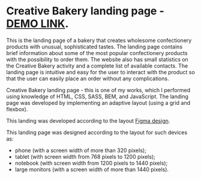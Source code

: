   # Creative Bakery landing page - [DEMO LINK](https://tania-troshchuk.github.io/Creative-Bakery-landing/).
  
  This is the landing page of a bakery that creates wholesome confectionery products with unusual, sophisticated tastes. The landing page contains brief information about some of the most popular confectionery products with the possibility to order them. The website also has small statistics on the Creative Bakery activity and a complete list of available contacts. The landing page is intuitive and easy for the user to interact with the product so that the user can easily place an order without any complications.
  
  Creative Bakery landing page - this is one of my works, which I performed using knowledge of HTML, CSS, SASS, BEM, and JavaScript. The landing page was developed by implementing an adaptive layout (using a grid and flexbox).
  
  This landing was developed according to the layout [Figma design](https://www.figma.com/file/dY3izAm0Vspsmra4lQWQIP/Bakerlab-FE-students?node-id=0%3A1).
  
  This landing page was designed according to the layout for such devices as:
  - phone (with a screen width of more than 320 pixels);
  - tablet (with screen width from 768 pixels to 1200 pixels);
  - notebook (with screen width from 1200 pixels to 1440 pixels);
  - large monitors (with a screen width of more than 1440 pixels).

